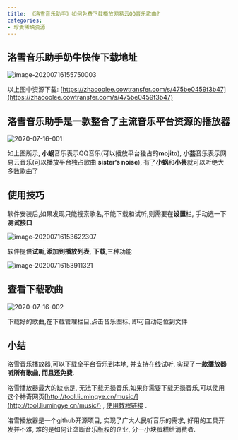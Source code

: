 ```yaml
---
title: 《洛雪音乐助手》如何免费下载播放网易云QQ音乐歌曲?
categories:
- 珍贵稀缺资源
---
```


## 洛雪音乐助手奶牛快传下载地址



![image-20200716155750003](https://v2fy.com/asset/0i/jikemiji/jikemiji-md/kr-000075.assets/image-20200716155750003.png)



以上图中资源下载: [https://zhaooolee.cowtransfer.com/s/475be0459f3b47](https://zhaooolee.cowtransfer.com/s/475be0459f3b47)





## 洛雪音乐助手是一款整合了主流音乐平台资源的播放器



![2020-07-16-001](https://v2fy.com/asset/0i/jikemiji/jikemiji-md/kr-000075.assets/2020-07-16-001.gif)



如上图所示, **小蜗**音乐表示QQ音乐(可以播放平台独占的**mojito**), **小芸**音乐表示网易云音乐(可以播放平台独占歌曲 **sister‘s noise**), 有了**小蜗**和**小芸**就可以听绝大多数歌曲了



## 使用技巧



软件安装后,如果发现只能搜索歌名,不能下载和试听,则需要在**设置**栏, 手动选一下**测试接口**



![image-20200716153622307](https://v2fy.com/asset/0i/jikemiji/jikemiji-md/kr-000075.assets/image-20200716153622307.png)



软件提供**试听**,**添加到播放列表**, **下载**,三种功能

![image-20200716153911321](https://v2fy.com/asset/0i/jikemiji/jikemiji-md/kr-000075.assets/image-20200716153911321.png)



## 查看下载歌曲

![2020-07-16-002](https://v2fy.com/asset/0i/jikemiji/jikemiji-md/kr-000075.assets/2020-07-16-002.gif)



下载好的歌曲,在下载管理栏目,点击音乐图标, 即可自动定位到文件



## 小结



洛雪音乐播放器,可以下载全平台音乐到本地, 并支持在线试听, 实现了**一款播放器听所有歌曲, 而且还免费**.



洛雪播放器最大的缺点是, 无法下载无损音乐,如果你需要下载无损音乐,可以使用这个神奇网页[http://tool.liumingye.cn/music/](http://tool.liumingye.cn/music/)  , [使用教程链接](https://v2fy.com/p/027_liumingye_music/) .



洛雪播放器是一个github开源项目, 实现了广大人民听音乐的需求, 好用的工具开发并不难, 难的是如何让垄断音乐版权的企业, 分一小块蛋糕给消费者.  


